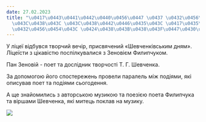 ```yaml
---
date: 27.02.2023
title: "\u0417\u0443\u0441\u0442\u0440\u0456\u0447 \u0437 \u0432\u0456\u0434\u043E\
  \u043C\u0438\u043C \u043C\u0438\u0442\u0446\u0435\u043C \u0417\u0435\u043D\u043E\
  \u0432\u0456\u0454\u043C \u0424\u0438\u043B\u0438\u043F\u0447\u0430\u043A\u043E\u043C"
---
```

У ліцеї відбувся творчий вечір, присвячений «Шевченківським дням». Ліцеїсти з цікавістю поспілкувалися з Зеновієм Филипчуком.

Пан Зеновій - поет та дослідник творчості Т. Г. Шевченка.

За допомогою його спостережень провели паралель між подіями, які описував поет та подіями сьогодення.

А ще знайомились з авторською музикою та поезією поета Филипчука та віршами Шевченка, які митець поклав на музику.

![](/files/зустріч-з-відомим-ми-зеновій-филипчак.png)